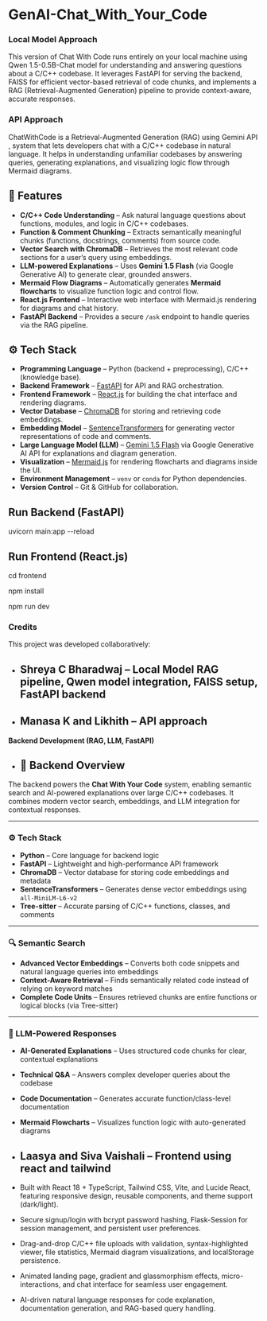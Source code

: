 # GenAI-Chat_With_Your_Code

### Local Model Approach
This version of Chat With Code runs entirely on your local machine using Qwen 1.5-0.5B-Chat model for understanding and answering questions about a C/C++ codebase. It leverages FastAPI for serving the backend, FAISS for efficient vector-based retrieval of code chunks, and implements a RAG (Retrieval-Augmented Generation) pipeline to provide context-aware, accurate responses.


### API Approach
ChatWithCode is a Retrieval-Augmented Generation (RAG) using Gemini API , system that lets developers chat with a C/C++ codebase in natural language. It helps in understanding unfamiliar codebases by answering queries, generating explanations, and visualizing logic flow through Mermaid diagrams.

## 🚀 Features

- **C/C++ Code Understanding** – Ask natural language questions about functions, modules, and logic in C/C++ codebases.  
- **Function & Comment Chunking** – Extracts semantically meaningful chunks (functions, docstrings, comments) from source code.  
- **Vector Search with ChromaDB** – Retrieves the most relevant code sections for a user’s query using embeddings.  
- **LLM-powered Explanations** – Uses **Gemini 1.5 Flash** (via Google Generative AI) to generate clear, grounded answers.  
- **Mermaid Flow Diagrams** – Automatically generates **Mermaid flowcharts** to visualize function logic and control flow.  
- **React.js Frontend** – Interactive web interface with Mermaid.js rendering for diagrams and chat history.  
- **FastAPI Backend** – Provides a secure `/ask` endpoint to handle queries via the RAG pipeline.  

## ⚙️ Tech Stack

- **Programming Language** – Python (backend + preprocessing), C/C++ (knowledge base).  
- **Backend Framework** – [FastAPI](https://fastapi.tiangolo.com/) for API and RAG orchestration.  
- **Frontend Framework** – [React.js](https://react.dev/) for building the chat interface and rendering diagrams.  
- **Vector Database** – [ChromaDB](https://www.trychroma.com/) for storing and retrieving code embeddings.  
- **Embedding Model** – [SentenceTransformers](https://www.sbert.net/) for generating vector representations of code and comments.  
- **Large Language Model (LLM)** – [Gemini 1.5 Flash](https://ai.google.dev/) via Google Generative AI API for explanations and diagram generation.  
- **Visualization** – [Mermaid.js](https://mermaid.js.org/) for rendering flowcharts and diagrams inside the UI.  
- **Environment Management** – `venv` or `conda` for Python dependencies.  
- **Version Control** – Git & GitHub for collaboration. 

## Run Backend (FastAPI)
uvicorn main:app --reload

## Run Frontend (React.js)
cd frontend

npm install

npm run dev


### Credits

This project was developed collaboratively:

- ## Shreya C Bharadwaj – Local Model RAG pipeline, Qwen model integration, FAISS setup, FastAPI backend  
- ## Manasa K and  Likhith – API approach 
**Backend Development (RAG, LLM, FastAPI)** 
- ## 🔧 Backend Overview

The backend powers the **Chat With Your Code** system, enabling semantic search and AI-powered explanations over large C/C++ codebases. It combines modern vector search, embeddings, and LLM integration for contextual responses.

---

### ⚙️ Tech Stack
- **Python** – Core language for backend logic  
- **FastAPI** – Lightweight and high-performance API framework  
- **ChromaDB** – Vector database for storing code embeddings and metadata  
- **SentenceTransformers** – Generates dense vector embeddings using `all-MiniLM-L6-v2`  
- **Tree-sitter** – Accurate parsing of C/C++ functions, classes, and comments  

---

### 🔍 Semantic Search
- **Advanced Vector Embeddings** – Converts both code snippets and natural language queries into embeddings  
- **Context-Aware Retrieval** – Finds semantically related code instead of relying on keyword matches  
- **Complete Code Units** – Ensures retrieved chunks are entire functions or logical blocks (via Tree-sitter)  

---

### 🤖 LLM-Powered Responses
- **AI-Generated Explanations** – Uses structured code chunks for clear, contextual explanations  
- **Technical Q&A** – Answers complex developer queries about the codebase  
- **Code Documentation** – Generates accurate function/class-level documentation  
- **Mermaid Flowcharts** – Visualizes function logic with auto-generated diagrams  
  
- ## Laasya and Siva Vaishali – Frontend using react and tailwind 
- Built with React 18 + TypeScript, Tailwind CSS, Vite, and Lucide React, featuring responsive design, reusable components, and theme support (dark/light).
- Secure signup/login with bcrypt password hashing, Flask-Session for session management, and persistent user preferences.
- Drag-and-drop C/C++ file uploads with validation, syntax-highlighted viewer, file statistics, Mermaid diagram visualizations, and localStorage persistence.
- Animated landing page, gradient and glassmorphism effects, micro-interactions, and chat interface for seamless user engagement.
- AI-driven natural language responses for code explanation, documentation generation, and RAG-based query handling.




